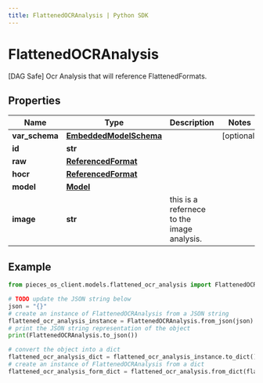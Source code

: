 ```yaml
---
title: FlattenedOCRAnalysis | Python SDK
---
```


# FlattenedOCRAnalysis

[DAG Safe] Ocr Analysis that will reference FlattenedFormats.

## Properties

Name | Type | Description | Notes
------------ | ------------- | ------------- | -------------
**var_schema** | [**EmbeddedModelSchema**](EmbeddedModelSchema) |  | [optional] 
**id** | **str** |  | 
**raw** | [**ReferencedFormat**](ReferencedFormat) |  | 
**hocr** | [**ReferencedFormat**](ReferencedFormat) |  | 
**model** | [**Model**](Model) |  | 
**image** | **str** | this is a refernece to the image analysis. | 

## Example

```python
from pieces_os_client.models.flattened_ocr_analysis import FlattenedOCRAnalysis

# TODO update the JSON string below
json = "{}"
# create an instance of FlattenedOCRAnalysis from a JSON string
flattened_ocr_analysis_instance = FlattenedOCRAnalysis.from_json(json)
# print the JSON string representation of the object
print(FlattenedOCRAnalysis.to_json())

# convert the object into a dict
flattened_ocr_analysis_dict = flattened_ocr_analysis_instance.to_dict()
# create an instance of FlattenedOCRAnalysis from a dict
flattened_ocr_analysis_form_dict = flattened_ocr_analysis.from_dict(flattened_ocr_analysis_dict)
```


